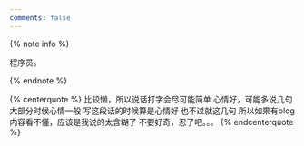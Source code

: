 ```yaml
---
comments: false
---
```


{% note info %} 
<!--

** [中文简历](/about/resume.zh.html) ** 

** [ Resume ](/about/resume.en.html) **

-->

程序员。

{% endnote %}

{% centerquote %}
比较懒，所以说话打字会尽可能简单
心情好，可能多说几句
大部分时候心情一般
写这段话的时候算是心情好
也不过就这几句
所以如果有blog内容看不懂，应该是我说的太含糊了
不要好奇，忍了吧。。。
{% endcenterquote %}


<!--
<iframe width="100%" height="800" class="share_self"  frameborder="0" scrolling="no" src="http://widget.weibo.com/weiboshow/index.php?language=&width=0&height=800&fansRow=2&ptype=1&speed=0&skin=5&isTitle=0&noborder=0&isWeibo=1&isFans=0&uid=1650470733&verifier=bdd78b05&dpc=1"></iframe>
-->


